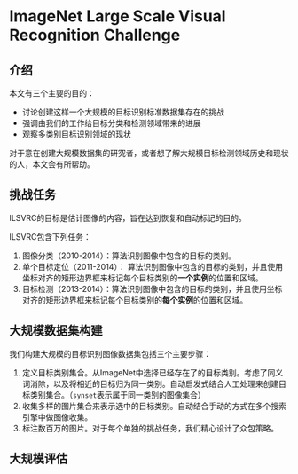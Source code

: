 # ImageNet Large Scale Visual Recognition Challenge

## 介绍

本文有三个主要的目的：
- 讨论创建这样一个大规模的目标识别标准数据集存在的挑战
- 强调由我们的工作给目标分类和检测领域带来的进展
- 观察多类别目标识别领域的现状

对于意在创建大规模数据集的研究者，或者想了解大规模目标检测领域历史和现状的人，本文会有所帮助。

## 挑战任务

ILSVRC的目标是估计图像的内容，旨在达到恢复和自动标记的目的。

ILSVRC包含下列任务：
1. 图像分类（2010-2014）：算法识别图像中包含的目标的类别。
2. 单个目标定位（2011-2014）： 算法识别图像中包含的目标的类别，并且使用坐标对齐的矩形边界框来标记每个目标类别的**一个实例**的位置和区域。
3. 目标检测（2013-2014）：算法识别图像中包含的目标的类别，并且使用坐标对齐的矩形边界框来标记每个目标类别的**每个实例**的位置和区域。

## 大规模数据集构建

我们构建大规模的目标识别图像数据集包括三个主要步骤：
1. 定义目标类别集合。从ImageNet中选择已经存在了的目标类别。考虑了同义词消除，以及将相近的目标归为同一类别。自动启发式结合人工处理来创建目标类别集合。（`synset`表示属于同一类别的图像集合）
2. 收集多样的图片集合来表示选中的目标类别。自动结合手动的方式在多个搜索引擎中做图像收集。
3. 标注数百万的图片。对于每个单独的挑战任务，我们精心设计了众包策略。

## 大规模评估

